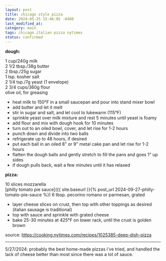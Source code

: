 ```yaml
---
layout: post
title: chicago style pizza
date: 2024-05-25 15:46:05 -0400
last_modified_at: 
category: main
tags: chicago italian pizza nytimes
status: confirmed
---
```


**dough:**

1 cup/240g milk  
2 1/2 tbsp./38g butter  
2 tbsp./25g sugar  
1 tsp. kosher salt  
2 1/4 tsp./7g yeast (1 envelope)  
2 3/4 cups/360g flour  
olive oil, for greasing  
* heat milk to 150°F in a small saucepan and pour into stand mixer bowl
* add butter and let it melt
* stir in sugar and salt, and let cool to lukewarm (115°F)
* sprinkle yeast over milk mixture and rest 5 minutes until yeast is foamy
* add flour and mix with dough hook for 10 minutes
* turn out to an oiled bowl, cover, and let rise for 1-2 hours
* punch down and divide into two balls
* refrigerate up to 48 hours, if desired
* put each ball in an oiled 8" or 9" metal cake pan and let rise for 1-2 hours
* flatten the dough balls and gently stretch to fill the pans and goes 1" up sides
* if dough pulls back, wait a few minutes until it has relaxed

**pizza:**

10 slices mozzarella  
[philly tomato pie sauce]({{ site.baseurl }}{% post_url 2024-09-27-philly-tomato-pie-sauce %})
6 tbsp. pecorino romano or parmesan, grated  
* layer cheese slices on crust, then top with other toppings as desired (italian
  sausage is traditional)
* top with sauce and sprinkle with grated cheese
* bake 25-30 minutes at 425°F on lower rack, until the crust is golden brown

source: <https://cooking.nytimes.com/recipes/1025385-deep-dish-pizza>

---

5/27/2024: probably the best home-made pizzas i've tried, and handled the lack of
cheese better than most since there was a lot of sauce.
